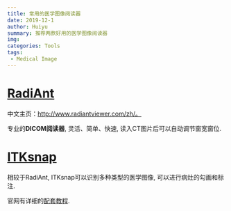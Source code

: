 ```yaml
---
title: 常用的医学图像阅读器
date: 2019-12-1
author: Huiyu
summary: 推荐两款好用的医学图像阅读器
img: 
categories: Tools
tags: 
 - Medical Image
---
```


# [RadiAnt](https://www.radiantviewer.com/en/)

中文主页：http://www.radiantviewer.com/zh/。

专业的**DICOM阅读器**, 灵活、简单、快速, 读入CT图片后可以自动调节窗宽窗位.

# [ITKsnap](http://www.itksnap.org/pmwiki/pmwiki.php)

相较于RadiAnt, ITKsnap可以识别多种类型的医学图像, 可以进行病灶的勾画和标注.

官网有详细的[配套教程](http://www.itksnap.org/pmwiki/pmwiki.php?n=Documentation.SNAP3).

